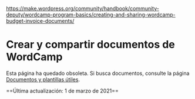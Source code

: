https://make.wordpress.org/community/handbook/community-deputy/wordcamp-program-basics/creating-and-sharing-wordcamp-budget-invoice-documents/

# Crear y compartir documentos de WordCamp

Esta página ha quedado obsoleta. Si busca documentos, consulte la página [Documentos y plantillas útiles](https://make.wordpress.org/community/handbook/wordcamp-organizer/first-steps/helpful-documents-and-templates/).

==Última actualización: 1 de marzo de 2021==